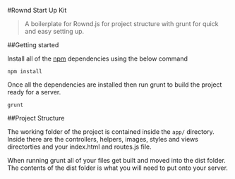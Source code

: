 #Rownd Start Up Kit

> A boilerplate for Rownd.js for project structure with grunt for quick and easy setting up.

##Getting started

Install all of the [npm](http://npmjs.com) dependencies using the below command

```shell
npm install
```

Once all the dependencies are installed then run grunt to build the project ready for a server.

```shell
grunt
```

##Project Structure

The working folder of the project is contained inside the `app/` directory. Inside there are the controllers, helpers, images, styles and views directorties and your index.html and routes.js file.

When running grunt all of your files get built and moved into the dist folder. The contents of the dist folder is what you will need to put onto your server.